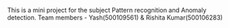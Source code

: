 This is a mini project for the subject Pattern recognition and Anomaly detection.
Team members - Yash(500109561) & Rishita Kumar(500106283)
